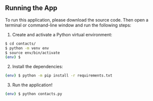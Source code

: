 ## Running the App

To run this application, please download the source code. Then open a terminal or command-line window and run the following steps:

1. Create and activate a Python virtual environment:

```sh
$ cd contacts/
$ python -m venv env
$ source env/bin/activate
(env) $
```

2. Install the dependencies:

```sh
(env) $ python -m pip install -r requirements.txt
```

3. Run the application!

```sh
(env) $ python contacts.py
```
